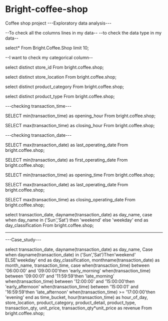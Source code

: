 # Bright-coffee-shop
Coffee shop project
---Exploratory data analysis---

--To check all the columns lines in my data--
--to check the data type in my data--

select*
From Bright.Coffee.Shop
limit 10;

--I want to check my categorical column--

select distinct store_id
From bright.coffee.shop;

select distinct store_location
From bright.coffee.shop;

select distinct product_category
From bright.coffee.shop;

select distinct product_type
From bright.coffee.shop;

---checking transaction_time---

SELECT min(transaction_time) as opening_hour
From bright.coffee.shop;

SELECT max(transaction_time) as closing_hour
From bright.coffee.shop;

---checking transaction_date---


SELECT max(transaction_date) as last_operating_date
From bright.coffee.shop;

SELECT min(transaction_date) as first_operating_date
From bright.coffee.shop;

SELECT min(transaction_time) as opening_time
From bright.coffee.shop;

SELECT max(transaction_date) as last_operating_date
From bright.coffee.shop;

SELECT max(transaction_time) as closing_operating_date
From bright.coffee.shop;

select transaction_date,
        dayname(transaction_date) as day_name,
        case
         when day_name in ('Sun','Sat') then 'weekend'
        else 'weekday'
        end as day_classification
From bright.coffee.shop;

        
       
----------------------------------------------------------------------------------------------------

---Case_study---

select transaction_date,
        dayname(transaction_date) as day_name,
        Case
        when dayname(transaction_date) in ('Sun','Sat')Then'weekend'
        ELSE'weekday'
        end as day_classification, 
        monthname(transaction_date) as month_name,
        transaction_time,
        case
        when(transaction_time) between '06:00:00' and '09:00:00'then 'early_morning'
        when(transaction_time) between '09:00:01' and '11:59:59'then 'late_morning' 
        when(transaction_time) between '12:00:00' and '15:00:00'then 'early_afternoon'
        when(transaction_time) between '15:00:01' and '16:59:59'then 'late_afternoon' 
        when(transaction_time) >= '17:00:00'then 'evening'
        end as time_bucket,
        hour(transaction_time) as hour_of_day,
        store_location,
        product_category,
        product_detail,
        product_type,
        transaction_qty,
        unit_price,
        transaction_qty*unit_price as revenue
From bright.coffee.shop;

